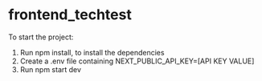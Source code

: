 # frontend_techtest

 To start the project:
1. Run npm install, to install the dependencies
2. Create a .env file containing  NEXT_PUBLIC_API_KEY=[API KEY VALUE]
3. Run npm start dev
